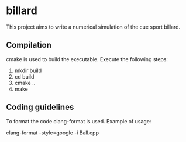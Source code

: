 # billard

This project aims to write a numerical simulation of the cue sport billard.

## Compilation

cmake is used to build the executable. Execute the following steps:

1. mkdir build
2. cd build
3. cmake ..
4. make

## Coding guidelines

To format the code clang-format is used. Example of usage:

clang-format -style=google -i Ball.cpp